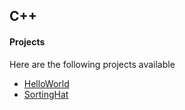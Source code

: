 ## C++

#### Projects

Here are the following projects available

- [HelloWorld](HelloWorld/HelloWorld.cpp)
- [SortingHat](SortingHat/SortingHat.cpp)
